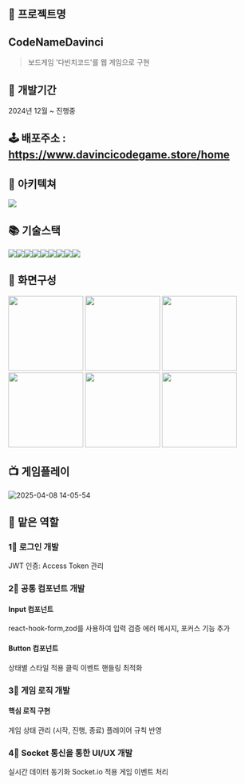## :pushpin: 프로젝트명 
## CodeNameDavinci

> 보드게임 '다빈치코드'를 웹 게임으로 구현

## 📆 개발기간
2024년 12월 ~ 진행중

## 🕹 배포주소 : https://www.davincicodegame.store/home

## 🏢 아키텍쳐
<img src="https://github.com/user-attachments/assets/41ba4895-007a-4f21-8ea8-d24654e64da8">


## 📚 기술스택
<img src="https://img.shields.io/badge/react-61DAFB?style=for-the-badge&logo=react&logoColor=black"><img src="https://img.shields.io/badge/styledcomponents-DB7093?style=for-the-badge&logo=styledcomponents&logoColor=white"><img src="https://img.shields.io/badge/Typescript-3178C6?style=for-the-badge&logo=typescript&logoColor=white"><img src="https://img.shields.io/badge/axios-5A29E4?style=for-the-badge&logo=axios&logoColor=white"><img src="https://img.shields.io/badge/reactquery-FF4154?style=for-the-badge&logo=reactquery&logoColor=white"><img src="https://img.shields.io/badge/reacthookform-EC5990?style=for-the-badge&logo=reacthookform&logoColor=white"><img src="https://img.shields.io/badge/zod-3E67B1?style=for-the-badge&logo=Zod&logoColor=white"><img src="https://img.shields.io/badge/zustand-F36D00?style=for-the-badge&logo=zustand&logoColor=white"><img src="https://img.shields.io/badge/socket.io-010101?style=for-the-badge&logo=socketdotio&logoColor=white">

## 🌄 화면구성
<img src = "https://github.com/user-attachments/assets/bc35c2a6-1f24-4886-9d4d-f3c29239be0d" with="150" height="150">
<img src = "https://github.com/user-attachments/assets/9c3f202d-29c3-448b-98a7-659e771c2b8b" with="150" height="150">
<img src = "https://github.com/user-attachments/assets/d3e1c795-c94d-4dac-a1ca-b531eae00b01" with="150" height="150">
<img src = "https://github.com/user-attachments/assets/9e3ad62c-d895-4bef-9bf9-b1e8b249edf9" with="150" height="150">
<img src = "https://github.com/user-attachments/assets/220792f6-9584-4bf1-9b64-d883202331ce" with="150" height="150">
<img src = "https://github.com/user-attachments/assets/bd22ba48-d4ae-435e-82f5-c5f4f04ab039" with="150" height="150">



## 📺 게임플레이
![2025-04-08 14-05-54](https://github.com/user-attachments/assets/04af9fe3-2ddd-412a-b244-7f7aa7fe05dd)

## 🤗 맡은 역할

### 1⃣ 로그인 개발
JWT 인증: Access Token 관리

### 2⃣ 공통 컴포넌트 개발
  #### Input 컴포넌트
  react-hook-form,zod를 사용하여 입력 검증
  에러 메시지, 포커스 기능 추가
  
  #### Button 컴포넌트
  상태별 스타일 적용
  클릭 이벤트 핸들링 최적화

### 3⃣ 게임 로직 개발
  #### 핵심 로직 구현
  게임 상태 관리 (시작, 진행, 종료)
  플레이어 규칙 반영

### 4⃣ Socket 통신을 통한 UI/UX 개발
  실시간 데이터 동기화
  Socket.io 적용
  게임 이벤트 처리

